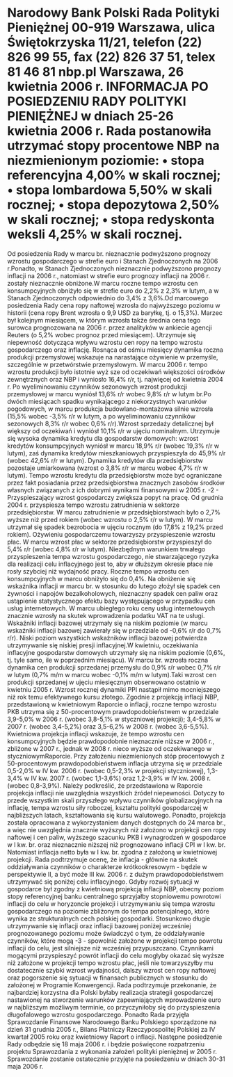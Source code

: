 Narodowy Bank Polski
Rada Polityki Pieniężnej
00-919 Warszawa, ulica Świętokrzyska 11/21, telefon (22) 826 99 55, fax (22) 826 37 51,
telex 81 46 81 nbp.pl
Warszawa, 26 kwietnia 2006 r.
INFORMACJA PO POSIEDZENIU RADY POLITYKI PIENIĘŻNEJ
w dniach 25-26 kwietnia 2006 r.
Rada postanowiła utrzymać stopy procentowe NBP na niezmienionym poziomie:
• stopa referencyjna 4,00% w skali rocznej;
• stopa lombardowa 5,50% w skali rocznej;
• stopa depozytowa 2,50% w skali rocznej;
• stopa redyskonta weksli 4,25% w skali rocznej.
==================================================================
Od posiedzenia Rady w marcu br. nieznacznie podwyższono prognozy wzrostu
gospodarczego w strefie euro i Stanach Zjednoczonych na 2006 r.Ponadto, w Stanach
Zjednoczonych nieznacznie podwyższono prognozy inflacji na 2006 r., natomiast w strefie euro
prognozy inflacji na 2006 r. zostały nieznacznie obniżone.W marcu roczne tempo wzrostu cen
konsumpcyjnych obniżyło się w strefie euro do 2,2% z 2,3% w lutym, a w Stanach Zjednoczonych
odpowiednio do 3,4% z 3,6%.Od marcowego posiedzenia Rady cena ropy naftowej wzrosła do
najwyższego poziomu w historii (cena ropy Brent wzrosła o 9,9 USD za baryłkę, tj. o 15,3%).
Marzec był kolejnym miesiącem, w którym wzrosła także średnia cena tego surowca prognozowana
na 2006 r. przez analityków w ankiecie agencji Reuters (o 5,2% wobec prognoz przed miesiącem).
Utrzymuje się niepewność dotycząca wpływu wzrostu cen ropy na tempo wzrostu gospodarczego
oraz inflację.
Rosnąca od ośmiu miesięcy dynamika roczna produkcji przemysłowej wskazuje na
narastające ożywienie w przemyśle, szczególnie w przetwórstwie przemysłowym. W marcu 2006 r.
tempo wzrostu produkcji było istotnie wyż
sze od oczekiwań większości ośrodków zewnętrznych
oraz NBP i wyniosło 16,4% r/r, tj. najwięcej od kwietnia 2004 r. Po wyeliminowaniu czynników
sezonowych wzrost produkcji przemysłowej w marcu wyniósł 13,6% r/r wobec 9,8% r/r w lutym
br.Po dwóch miesiącach spadku wynikającego z niekorzystnych warunków pogodowych, w marcu
produkcja budowlano-montażowa silnie wzrosła (15,5% wobec -3,5% r/r w lutym, a po
wyeliminowaniu czynników sezonowych 8,3% r/r wobec 0,6% r/r).Wzrost sprzedaży detalicznej
był większy od oczekiwań i wyniósł 10,1% r/r w ujęciu nominalnym. Utrzymuje się wysoka
dynamika kredytu dla gospodarstw domowych: wzrost kredytów konsumpcyjnych wyniósł w
marcu 18,9% r/r (wobec 19,3% r/r w lutym), zaś dynamika kredytów mieszkaniowych
przyspieszyła do 45,9% r/r (wobec 42,6% r/r w lutym). Dynamika kredytów dla przedsiębiorstw
pozostaje umiarkowana (wzrost o 3,8% r/r w marcu wobec 4,7% r/r w lutym). Tempo wzrostu
kredytu dla przedsiębiorstw może być ograniczane przez fakt posiadania przez przedsiębiorstwa
znacznych zasobów środków własnych związanych z ich dobrymi wynikami finansowymi w 2005
r.
-2 -
Przyspieszający wzrost gospodarczy zwiększa popyt na pracę. Od grudnia 2004 r.
przyspiesza tempo wzrostu zatrudnienia w sektorze przedsiębiorstw. W marcu zatrudnienie w
przedsiębiorstwach było o 2,7% wyższe niż przed rokiem (wobec wzrostu o 2,5% r/r w lutym). W
marcu utrzymał się spadek bezrobocia w ujęciu rocznym (do 17,8% z 19,2% przed rokiem).
Ożywieniu gospodarczemu towarzyszy przyspieszenie wzrostu płac. W marcu wzrost płac w
sektorze przedsiębiorstw przyspieszył do 5,4% r/r (wobec 4,8% r/r w lutym). Niezbędnym
warunkiem trwałego przyspieszenia tempa wzrostu gospodarczego, nie stwarzającego ryzyka dla
realizacji celu inflacyjnego jest to, aby w dłuższym okresie płace nie rosły szybciej niż wydajność
pracy.
Roczne tempo wzrostu cen konsumpcyjnych w marcu obniżyło się do 0,4%. Na obniżenie
się wskaźnika inflacji w marcu br. w stosunku do lutego złożył się spadek cen żywności i napojów
bezalkoholowych, nieznaczny spadek cen paliw oraz ustąpienie statystycznego efektu bazy
występującego w przypadku cen usług internetowych. W marcu ubiegłego roku ceny usług
internetowych znacznie wzrosły na skutek wprowadzenia podatku VAT na te usługi.
Wskaźniki inflacji bazowej utrzymały się na niskim poziomie (w marcu wskaźniki inflacji
bazowej zawierały się w przedziale od -0,6% r/r do 0,7% r/r). Niski poziom wszystkich
wskaźników inflacji bazowej potwierdza utrzymywanie się niskiej presji inflacyjnej.W kwietniu,
oczekiwania inflacyjne gospodarstw domowych utrzymały się na niskim poziomie (0,6%, tj. tyle
samo, ile w poprzednim miesiącu).
W marcu br. wzrosła roczna dynamika cen produkcji sprzedanej przemysłu do 0,9% r/r
wobec 0,7% r/r w lutym (0,7% m/m w marcu wobec -0,1% m/m w lutym).Taki wzrost cen
produkcji sprzedanej w ujęciu miesięcznym obserwowano ostatnio w kwietniu 2005 r. Wzrost
rocznej dynamiki PPI nastąpił mimo mocniejszego niż rok temu efektywnego kursu złotego.
Zgodnie z projekcją inflacji NBP, przedstawioną w kwietniowym Raporcie o inflacji, roczne
tempo wzrostu PKB utrzyma się z 50-procentowym prawdopodobieństwem w przedziale 3,9-5,0%
w 2006 r. (wobec 3,8-5,1% w styczniowej projekcji); 3,4-5,8% w 2007 r. (wobec 3,4-5,2%) oraz
3,5-6,2% w 2008 r. (wobec 3,6-5,5%).
Kwietniowa projekcja inflacji wskazuje, że tempo wzrostu cen konsumpcyjnych będzie
prawdopodobnie nieznacznie niższe w 2006 r., zbliżone w 2007 r., jednak w 2008 r. nieco wyższe
od oczekiwanego w styczniowymRaporcie. Przy założeniu niezmienionych stóp procentowych z
50-procentowym prawdopodobieństwem inflacja utrzyma się
w przedziale 0,5-2,0% w IV kw. 2006
r. (wobec 0,5-2,3% w projekcji styczniowej), 1,3-3,4% w IV kw. 2007 r. (wobec 1,1-3,6%) oraz
1,2-3,9% w IV kw. 2008 r. (wobec 0,8-3,9%).
Należy podkreślić, że przedstawiona w Raporcie projekcja inflacji nie uwzględnia
wszystkich źródeł niepewności. Dotyczy to przede wszystkim skali przyszłego wpływu czynników
globalizacyjnych na inflację, tempa wzrostu siły roboczej, kształtu polityki gospodarczej w
najbliższych latach, kształtowania się kursu walutowego. Ponadto, projekcja została opracowana z
wykorzystaniem danych dostępnych do 24 marca br., a więc nie uwzględnia znacznie wyższych niż
założono w projekcji cen ropy naftowej i cen paliw, wyższego szacunku PKB i wynagrodzeń w
gospodarce w I kw. br. oraz nieznacznie niższej niż prognozowano inflacji CPI w I kw. br.
Natomiast inflacja netto była w I kw. br. zgodna z założoną w kwietniowej projekcji.
Rada podtrzymuje ocenę, że inflacja \- głównie na skutek oddziaływania czynników o
charakterze krótkookresowym - będzie w perspektywie II, a być może III kw. 2006 r. z dużym
prawdopodobieństwem utrzymywać się poniżej celu inflacyjnego. Gdyby rozwój sytuacji w
gospodarce był zgodny z kwietniową projekcją inflacji NBP, obecny poziom stopy referencyjnej
banku centralnego sprzyjałby stopniowemu powrotowi inflacji do celu w horyzoncie projekcji i
utrzymywaniu się tempa wzrostu gospodarczego na poziomie zbliżonym do tempa potencjalnego,
które wynika ze strukturalnych cech polskiej gospodarki.
Stosunkowo długie utrzymywanie się inflacji oraz inflacji bazowej poniżej wcześniej
prognozowanego poziomu może świadczyć o tym, że oddziaływanie czynników, które mogą
-3 -
spowolnić założone w projekcji tempo powrotu inflacji do celu, jest silniejsze niż wcześniej
przypuszczano. Czynnikami mogącymi przyspieszyć powrót inflacji do celu mogłyby okazać się
wyższe niż założone w projekcji tempo wzrostu płac, jeśli nie towarzyszyłby mu dostatecznie
szybki wzrost wydajności, dalszy wzrost cen ropy naftowej oraz pogorszenie się sytuacji w
finansach publicznych w stosunku do założonej w Programie Konwergencji.
Rada podtrzymuje przekonanie, że najbardziej korzystna dla Polski byłaby realizacja
strategii gospodarczej nastawionej na stworzenie warunków zapewniających wprowadzenie euro w
najbliższym możliwym terminie, co przyczyniłoby się do przyspieszenia długofalowego wzrostu
gospodarczego.
Ponadto Rada przyjęła Sprawozdanie Finansowe Narodowego Banku Polskiego
sporządzone na dzień 31 grudnia 2005 r., Bilans Płatniczy Rzeczypospolitej Polskiej za IV kwartał
2005 roku oraz kwietniowy Raport o inflacji.
Następne posiedzenie Rady odbędzie się 18 maja 2006 r. i będzie poświęcone rozpatrzeniu
projektu Sprawozdania z wykonania założeń polityki pieniężnej w 2005 r. Sprawozdanie zostanie
ostatecznie przyjęte na posiedzeniu w dniach 30-31 maja 2006 r.
